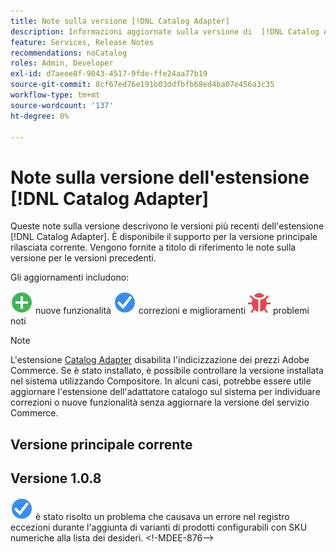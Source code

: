 ```yaml
---
title: Note sulla versione [!DNL Catalog Adapter]
description: Informazioni aggiornate sulla versione di  [!DNL Catalog Adapter]  per Adobe Commerce.
feature: Services, Release Notes
recommendations: noCatalog
roles: Admin, Developer
exl-id: d7aeee8f-9043-4517-9fde-ffe24aa77b19
source-git-commit: 8cf67ed76e191b03ddfbfb68ed4ba07e456a3c35
workflow-type: tm+mt
source-wordcount: '137'
ht-degree: 0%

---
```


# Note sulla versione dell&#39;estensione [!DNL Catalog Adapter]

Queste note sulla versione descrivono le versioni più recenti dell&#39;estensione [!DNL Catalog Adapter]. È disponibile il supporto per la versione principale rilasciata corrente. Vengono fornite a titolo di riferimento le note sulla versione per le versioni precedenti.

Gli aggiornamenti includono:

![Nuove](../assets/new.svg) nuove funzionalità
![Correzioni](../assets/fix.svg) correzioni e miglioramenti
![Bug](../assets/bug.svg) problemi noti


>[!NOTE]
>
>L&#39;estensione [Catalog Adapter](catalog-adapter.md) disabilita l&#39;indicizzazione dei prezzi Adobe Commerce. Se è stato installato, è possibile controllare la versione installata nel sistema utilizzando Compositore. In alcuni casi, potrebbe essere utile aggiornare l&#39;estensione dell&#39;adattatore catalogo sul sistema per individuare correzioni o nuove funzionalità senza aggiornare la versione del servizio Commerce.

## Versione principale corrente

## Versione 1.0.8

![Correzione](../assets/fix.svg) è stato risolto un problema che causava un errore nel registro eccezioni durante l&#39;aggiunta di varianti di prodotti configurabili con SKU numeriche alla lista dei desideri. &lt;!-MDEE-876—>
